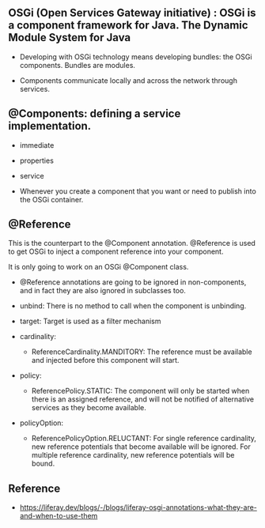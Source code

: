 ## OSGi (Open Services Gateway initiative) : OSGi is a component framework for Java. The Dynamic Module System for Java

  - Developing with OSGi technology means developing bundles: the OSGi components. Bundles are modules.
  
  - Components communicate locally and across the network through services.


## @Components: defining a service implementation. 

- immediate
- properties
- service

- Whenever you create a component that you want or need to publish into the OSGi container. 

## @Reference

This is the counterpart to the @Component annotation.  @Reference is used to get OSGi to inject a component reference into your component.

It is only going to work on an OSGi @Component class.

- @Reference annotations are going to be ignored in non-components, and in fact they are also ignored in subclasses too.
  
- unbind: There is no method to call when the component is unbinding.
  
- target: Target is used as a filter mechanism
  
- cardinality: 
    - ReferenceCardinality.MANDITORY: The reference must be available and injected before this component will start.
- policy:
    -  ReferencePolicy.STATIC: The component will only be started when there is an assigned reference, and will not be notified of alternative services as they become available.
- policyOption:
    - ReferencePolicyOption.RELUCTANT: For single reference cardinality, new reference potentials that become available will be ignored.  For multiple reference cardinality, new reference potentials will be bound.

## Reference

- https://liferay.dev/blogs/-/blogs/liferay-osgi-annotations-what-they-are-and-when-to-use-them

